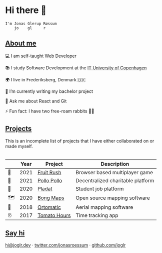 # Hi there 👋

```
I'm Jonas Glerup Røssum
    jo    gl     r
```

## [About me](#about-me)

💻 I am self-taught Web Developer

📚 I study Software Development at the [IT University of Copenhagen](https://itu.dk)

🌍 I live in Frederiksberg, Denmark 🇩🇰

🌱 I’m currently writing my bachelor project

💬 Ask me about React and Git

⚡ Fun fact: I have two free-roam rabbits 🐇🐇

## [Projects](#projects)

This is an incomplete list of projects that I have either collaborated on or made myself.
<br/><br/>

| &nbsp; | Year | Project                                                 | Description                       |
| ------ | ---- | ------------------------------------------------------- | --------------------------------- |
| 🐒     | 2021 | [Fruit Rush](https://fruit-rush.joglr.dev/)             | Browser based multiplayer game    |
| 🐔     | 2021 | [Pollo Pollo](https://pollopollo.org/)                  | Decentralized charitable platform |
| 💼     | 2020 | [Pladat](https://pladat.joglr.dev/)                     | Student job platform              |
| 🗺      | 2020 | [Bong Maps](https://github.com/bong-inc/bong-maps)     | Open source mapping software      |
| 🤖     | 2018 | [Ortomatic](https://apps.dronekompagniet.dk/ortomatic/) | Aerial mapping software           |
| ⏰     | 2017 | [Tomato Hours](https://tomato-hours.joglr.dev/)         | Time tracking app                 |


## [Say hi](#say-hi)

[hi&commat;joglr.dev](mailto:hi@joglr.dev) &middot;
[twitter.com/jonasroessum](https://twitter.com/jonasroessum) &middot;
[github.com/joglr](https://github.com/joglr)
